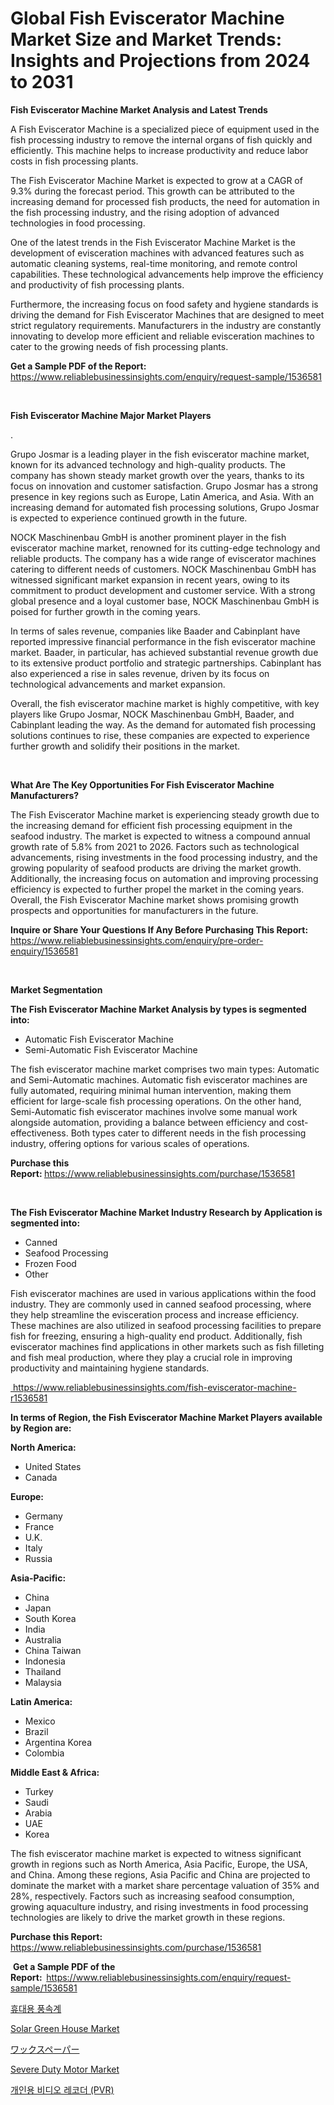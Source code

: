 <p><h1>Global Fish Eviscerator Machine Market Size and Market Trends: Insights and Projections from 2024 to 2031</h1></p><p><strong>Fish Eviscerator Machine Market Analysis and Latest Trends</strong></p>
<p><p>A Fish Eviscerator Machine is a specialized piece of equipment used in the fish processing industry to remove the internal organs of fish quickly and efficiently. This machine helps to increase productivity and reduce labor costs in fish processing plants.</p><p>The Fish Eviscerator Machine Market is expected to grow at a CAGR of 9.3% during the forecast period. This growth can be attributed to the increasing demand for processed fish products, the need for automation in the fish processing industry, and the rising adoption of advanced technologies in food processing.</p><p>One of the latest trends in the Fish Eviscerator Machine Market is the development of evisceration machines with advanced features such as automatic cleaning systems, real-time monitoring, and remote control capabilities. These technological advancements help improve the efficiency and productivity of fish processing plants.</p><p>Furthermore, the increasing focus on food safety and hygiene standards is driving the demand for Fish Eviscerator Machines that are designed to meet strict regulatory requirements. Manufacturers in the industry are constantly innovating to develop more efficient and reliable evisceration machines to cater to the growing needs of fish processing plants.</p></p>
<p><strong>Get a Sample PDF of the Report:&nbsp;</strong> <a href="https://www.reliablebusinessinsights.com/enquiry/request-sample/1536581">https://www.reliablebusinessinsights.com/enquiry/request-sample/1536581</a></p>
<p>&nbsp;</p>
<p><strong>Fish Eviscerator Machine Major Market Players</strong></p>
<p><p>.</p><p>Grupo Josmar is a leading player in the fish eviscerator machine market, known for its advanced technology and high-quality products. The company has shown steady market growth over the years, thanks to its focus on innovation and customer satisfaction. Grupo Josmar has a strong presence in key regions such as Europe, Latin America, and Asia. With an increasing demand for automated fish processing solutions, Grupo Josmar is expected to experience continued growth in the future.</p><p>NOCK Maschinenbau GmbH is another prominent player in the fish eviscerator machine market, renowned for its cutting-edge technology and reliable products. The company has a wide range of eviscerator machines catering to different needs of customers. NOCK Maschinenbau GmbH has witnessed significant market expansion in recent years, owing to its commitment to product development and customer service. With a strong global presence and a loyal customer base, NOCK Maschinenbau GmbH is poised for further growth in the coming years.</p><p>In terms of sales revenue, companies like Baader and Cabinplant have reported impressive financial performance in the fish eviscerator machine market. Baader, in particular, has achieved substantial revenue growth due to its extensive product portfolio and strategic partnerships. Cabinplant has also experienced a rise in sales revenue, driven by its focus on technological advancements and market expansion.</p><p>Overall, the fish eviscerator machine market is highly competitive, with key players like Grupo Josmar, NOCK Maschinenbau GmbH, Baader, and Cabinplant leading the way. As the demand for automated fish processing solutions continues to rise, these companies are expected to experience further growth and solidify their positions in the market.</p></p>
<p>&nbsp;</p>
<p><strong>What Are The Key Opportunities For Fish Eviscerator Machine Manufacturers?</strong></p>
<p><p>The Fish Eviscerator Machine market is experiencing steady growth due to the increasing demand for efficient fish processing equipment in the seafood industry. The market is expected to witness a compound annual growth rate of 5.8% from 2021 to 2026. Factors such as technological advancements, rising investments in the food processing industry, and the growing popularity of seafood products are driving the market growth. Additionally, the increasing focus on automation and improving processing efficiency is expected to further propel the market in the coming years. Overall, the Fish Eviscerator Machine market shows promising growth prospects and opportunities for manufacturers in the future.</p></p>
<p><strong>Inquire or Share Your Questions If Any Before Purchasing This Report:</strong> <a href="https://www.reliablebusinessinsights.com/enquiry/pre-order-enquiry/1536581">https://www.reliablebusinessinsights.com/enquiry/pre-order-enquiry/1536581</a></p>
<p>&nbsp;</p>
<p><strong>Market Segmentation</strong></p>
<p><strong>The Fish Eviscerator Machine Market Analysis by types is segmented into:</strong></p>
<p><ul><li>Automatic Fish Eviscerator Machine</li><li>Semi-Automatic Fish Eviscerator Machine</li></ul></p>
<p><p>The fish eviscerator machine market comprises two main types: Automatic and Semi-Automatic machines. Automatic fish eviscerator machines are fully automated, requiring minimal human intervention, making them efficient for large-scale fish processing operations. On the other hand, Semi-Automatic fish eviscerator machines involve some manual work alongside automation, providing a balance between efficiency and cost-effectiveness. Both types cater to different needs in the fish processing industry, offering options for various scales of operations.</p></p>
<p><strong>Purchase this Report:&nbsp;</strong><a href="https://www.reliablebusinessinsights.com/purchase/1536581">https://www.reliablebusinessinsights.com/purchase/1536581</a></p>
<p>&nbsp;</p>
<p><strong>The Fish Eviscerator Machine Market Industry Research by Application is segmented into:</strong></p>
<p><ul><li>Canned</li><li>Seafood Processing</li><li>Frozen Food</li><li>Other</li></ul></p>
<p><p>Fish eviscerator machines are used in various applications within the food industry. They are commonly used in canned seafood processing, where they help streamline the evisceration process and increase efficiency. These machines are also utilized in seafood processing facilities to prepare fish for freezing, ensuring a high-quality end product. Additionally, fish eviscerator machines find applications in other markets such as fish filleting and fish meal production, where they play a crucial role in improving productivity and maintaining hygiene standards.</p></p>
<p><a href="https://www.reliablebusinessinsights.com/fish-eviscerator-machine-r1536581">&nbsp;https://www.reliablebusinessinsights.com/fish-eviscerator-machine-r1536581</a></p>
<p><strong>In terms of Region, the Fish Eviscerator Machine Market Players available by Region are:</strong></p>
<p>
    <p> <strong> North America: </strong>
        <ul>
            <li>United States</li>
            <li>Canada</li>
        </ul>
        </p> 
    <p> <strong> Europe: </strong>
        <ul>
            <li>Germany</li>
            <li>France</li>
            <li>U.K.</li>
            <li>Italy</li>
            <li>Russia</li>
        </ul>
        </p> 
    <p> <strong> Asia-Pacific: </strong>
        <ul>
            <li>China</li>
            <li>Japan</li>
            <li>South Korea</li>
            <li>India</li>
            <li>Australia</li>
            <li>China Taiwan</li>
            <li>Indonesia</li>
            <li>Thailand</li>
            <li>Malaysia</li>
        </ul>
        </p> 
    <p> <strong> Latin America: </strong>
        <ul>
            <li>Mexico</li>
            <li>Brazil</li>
            <li>Argentina Korea</li>
            <li>Colombia</li>
        </ul>
        </p> 
    <p> <strong> Middle East & Africa: </strong>
        <ul>
            <li>Turkey</li>
            <li>Saudi</li>
            <li>Arabia</li>
            <li>UAE</li>
            <li>Korea</li>
        </ul>
    </p>
    </p>
<p><p>The fish eviscerator machine market is expected to witness significant growth in regions such as North America, Asia Pacific, Europe, the USA, and China. Among these regions, Asia Pacific and China are projected to dominate the market with a market share percentage valuation of 35% and 28%, respectively. Factors such as increasing seafood consumption, growing aquaculture industry, and rising investments in food processing technologies are likely to drive the market growth in these regions.</p></p>
<p><strong>Purchase this Report: </strong><a href="https://www.reliablebusinessinsights.com/purchase/1536581">https://www.reliablebusinessinsights.com/purchase/1536581</a></p>
<p>&nbsp;<strong>Get a Sample PDF of the Report:&nbsp;&nbsp;</strong><a href="https://www.reliablebusinessinsights.com/enquiry/request-sample/1536581">https://www.reliablebusinessinsights.com/enquiry/request-sample/1536581</a></p>
<p><strong></strong></p>
<p><p><a href="https://github.com/kvbohdfy111/Market-Research-Report-List-1/blob/main/9985659174905.md">휴대용 풍속계</a></p><p><a href="https://github.com/almainyongb/Market-Research-Report-List-1/blob/main/solar-green-house-market.md">Solar Green House Market</a></p><p><a href="https://github.com/dawson566/Market-Research-Report-List-2/blob/main/6178717162453.md">ワックスペーパー</a></p><p><a href="https://github.com/kimjmgeh81/Market-Research-Report-List-1/blob/main/severe-duty-motor-market.md">Severe Duty Motor Market</a></p><p><a href="https://github.com/rifqimuhammad018/Market-Research-Report-List-1/blob/main/7660932174906.md">개인용 비디오 레코더 (PVR)</a></p></p>